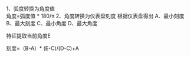 1、弧度转换为角度值  
角度=弧度值 * 180/π
2、角度转换为仪表盘刻度
根据仪表盘得出
A、最小刻度
B、最大刻度
C、最小角度
D、最大角度

特征提取当前角度E

刻度=（B-A）* (E-C)/(D-C)+A
